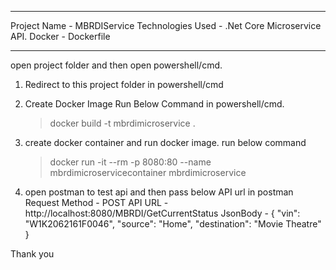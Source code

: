 ---------------------------------------------------------------------------------------------
Project Name - MBRDIService
Technologies Used - .Net Core Microservice API.
Docker - Dockerfile

--------------------------------------------------------------------------------------------
open project folder and then open powershell/cmd.
1. Redirect to this project folder in powershell/cmd
2. Create Docker Image Run Below Command in powershell/cmd.
   >docker build -t mbrdimicroservice .

3. create docker container and run docker image. run below command
    >docker run -it --rm -p 8080:80 --name mbrdimicroservicecontainer mbrdimicroservice

4. open postman to test api and then pass below API url in postman
    Request Method - POST
    API URL - http://localhost:8080/MBRDI/GetCurrentStatus
    JsonBody - {
                    "vin": "W1K2062161F0046",
                    "source": "Home",
                    "destination": "Movie Theatre"
                }

Thank you
